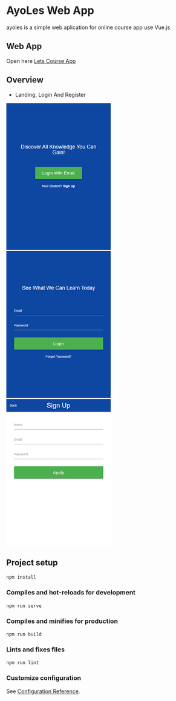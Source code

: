# AyoLes Web App

ayoles is a simple web aplication for online course app use Vue.js

## Web App

Open here [Lets Course App](https://renosyah.github.io/ayoleswebapp/)

## Overview


* Landing, Login And Register

![GitHub Logo](/img/landing.png) ![GitHub Logo](/img/login.png) ![GitHub Logo](/img/register.png)






## Project setup
```
npm install
```

### Compiles and hot-reloads for development
```
npm run serve
```

### Compiles and minifies for production
```
npm run build
```

### Lints and fixes files
```
npm run lint
```

### Customize configuration
See [Configuration Reference](https://cli.vuejs.org/config/).
